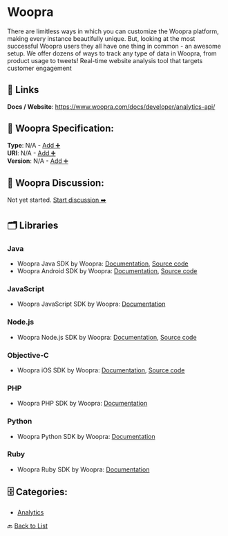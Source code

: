 # Woopra

There are limitless ways in which you can customize the Woopra platform, making every instance beautifully unique. But, looking at the most successful Woopra users they all have one thing in common - an awesome setup. We offer dozens of ways to track any type of data in Woopra, from product usage to tweets! Real-time website analysis tool that targets customer engagement

##  🔗 Links
**Docs / Website**: https://www.woopra.com/docs/developer/analytics-api/

## 🧬 Woopra Specification:
**Type**: N/A - [Add ➕](https://github.com/apis-list/apis-list/edit/main/apis.yaml#L22192)  
**URI**: N/A - [Add ➕](https://github.com/apis-list/apis-list/edit/main/apis.yaml#L22192)  
**Version**: N/A - [Add ➕](https://github.com/apis-list/apis-list/edit/main/apis.yaml#L22192)

## 💬 Woopra Discussion:
Not yet started. [Start discussion ➡️](https://github.com/apis-list/apis-list/discussions/new)

## 🗂️ Libraries
### Java
- Woopra Java SDK by Woopra: [Documentation](https://www.woopra.com/docs/setup/java-sdk/), [Source code](https://github.com/Woopra/woopra-java-sdk)
- Woopra Android SDK by Woopra: [Documentation](https://www.woopra.com/docs/setup/android-sdk/), [Source code](https://github.com/Woopra/woopra-android-sdk)
### JavaScript
- Woopra JavaScript SDK by Woopra: [Documentation](https://www.woopra.com/docs/setup/javascript-tracking/)
### Node.js
- Woopra Node.js SDK by Woopra: [Documentation](https://www.woopra.com/docs/setup/node-js-sdk/), [Source code](https://github.com/woopra/node-woopra)
### Objective-C
- Woopra iOS SDK by Woopra: [Documentation](https://www.woopra.com/docs/setup/ios-sdk/), [Source code](https://github.com/Woopra/woopra-ios-sdk)
### PHP
- Woopra PHP SDK by Woopra: [Documentation](https://www.woopra.com/docs/setup/php-sdk/)
### Python
- Woopra Python SDK by Woopra: [Documentation](https://www.woopra.com/docs/setup/python-sdk/)
### Ruby
- Woopra Ruby SDK by Woopra: [Documentation](https://www.woopra.com/docs/setup/ruby-on-rails-sdk/)


## 🗄️ Categories:
- [Analytics](https://github.com/apis-list/apis-list#analytics-)

🔙  [Back to List](https://github.com/apis-list/apis-list)
